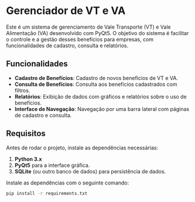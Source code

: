 # Gerenciador de VT e VA

Este é um sistema de gerenciamento de Vale Transporte (VT) e Vale Alimentação (VA) desenvolvido com PyQt5. O objetivo do sistema é facilitar o controle e a gestão desses benefícios para empresas, com funcionalidades de cadastro, consulta e relatórios.

## Funcionalidades

- **Cadastro de Benefícios**: Cadastro de novos benefícios de VT e VA.
- **Consulta de Benefícios**: Consulta aos benefícios cadastrados com filtros.
- **Relatórios**: Exibição de dados com gráficos e relatórios sobre o uso de benefícios.
- **Interface de Navegação**: Navegação por uma barra lateral com páginas de cadastro e consulta.

## Requisitos

Antes de rodar o projeto, instale as dependências necessárias:

1. **Python 3.x**
2. **PyQt5** para a interface gráfica.
3. **SQLite** (ou outro banco de dados) para persistência de dados.

Instale as dependências com o seguinte comando:

```bash
pip install -r requirements.txt
